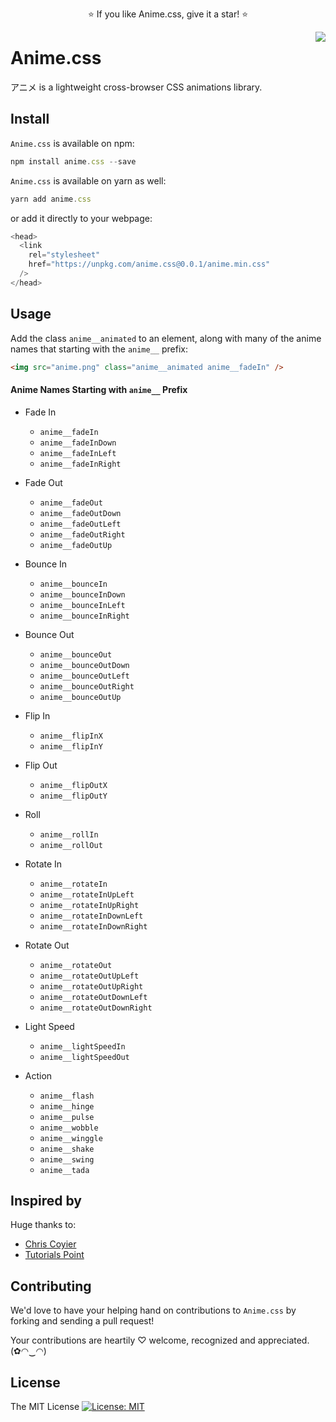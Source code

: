 <p align="center">
  ⭐️ If you like Anime.css, give it a star! ⭐️
</p>

<img src="https://github.com/animecss/anime.css/blob/master/static/images/anime.png" align="right" />

# Anime.css

アニメ is a lightweight cross-browser CSS animations library.

## Install

`Anime.css` is available on npm:

```js
npm install anime.css --save
```

`Anime.css` is available on yarn as well:

```js
yarn add anime.css
```

or add it directly to your webpage:

```js
<head>
  <link
    rel="stylesheet"
    href="https://unpkg.com/anime.css@0.0.1/anime.min.css"
  />
</head>
```

## Usage

Add the class `anime__animated` to an element, along with many of the anime names that starting with the `anime__` prefix:

```html
<img src="anime.png" class="anime__animated anime__fadeIn" />
```

#### Anime Names Starting with `anime__` Prefix

- Fade In

  - `anime__fadeIn`
  - `anime__fadeInDown`
  - `anime__fadeInLeft`
  - `anime__fadeInRight`

- Fade Out

  - `anime__fadeOut`
  - `anime__fadeOutDown`
  - `anime__fadeOutLeft`
  - `anime__fadeOutRight`
  - `anime__fadeOutUp`

- Bounce In

  - `anime__bounceIn`
  - `anime__bounceInDown`
  - `anime__bounceInLeft`
  - `anime__bounceInRight`

- Bounce Out

  - `anime__bounceOut`
  - `anime__bounceOutDown`
  - `anime__bounceOutLeft`
  - `anime__bounceOutRight`
  - `anime__bounceOutUp`

- Flip In

  - `anime__flipInX`
  - `anime__flipInY`

- Flip Out

  - `anime__flipOutX`
  - `anime__flipOutY`

- Roll

  - `anime__rollIn`
  - `anime__rollOut`

- Rotate In

  - `anime__rotateIn`
  - `anime__rotateInUpLeft`
  - `anime__rotateInUpRight`
  - `anime__rotateInDownLeft`
  - `anime__rotateInDownRight`

- Rotate Out

  - `anime__rotateOut`
  - `anime__rotateOutUpLeft`
  - `anime__rotateOutUpRight`
  - `anime__rotateOutDownLeft`
  - `anime__rotateOutDownRight`

- Light Speed

  - `anime__lightSpeedIn`
  - `anime__lightSpeedOut`

- Action
  - `anime__flash`
  - `anime__hinge`
  - `anime__pulse`
  - `anime__wobble`
  - `anime__winggle`
  - `anime__shake`
  - `anime__swing`
  - `anime__tada`

<!--

* TODO
  * [ ] Fade Out Right Big
  * [ ] Fade In Left Big
  * [ ] Bounce
  * [ ] Fade Out Up Big
  * [ ] Fade Out Left Big
  * [ ] Fade In Right Big
  * [ ] Fade In Up
  * [ ] Fade In Up Big
  * [ ] Fade Down Big
  * [ ] Bounce Up
  * [ ] Flip

-->

## Inspired by

Huge thanks to:

- [Chris Coyier](https://github.com/chriscoyier)
- [Tutorials Point](https://www.tutorialspoint.com/css/css_animation.htm)

## Contributing

We'd love to have your helping hand on contributions to `Anime.css` by forking and sending a pull request!

Your contributions are heartily ♡ welcome, recognized and appreciated. (✿◠‿◠)

## License

The MIT License [![License: MIT](https://img.shields.io/badge/License-MIT-yellow.svg)](https://opensource.org/licenses/MIT)

<!--

<html>
  <head>
    <link
      rel="stylesheet"
      href="anime.min.css"
    />
  </head>
  <body>
    <center style="margin-top: 20%;">
      <h1 class="anime__animated anime__bounceOutUp">An animated element</h1>
      <img src="anime.png" class="anime__animated anime__bounceOutUp" />
    </center>
  </body>
</html>

@media print, (prefers-reduced-motion: reduce) {
  .animated {
    animation-duration: 1ms !important;
    transition-duration: 1ms !important;
    animation-iteration-count: 1 !important;
  }

  .animated[class*='Out'] {
    opacity: 0;
  }
}

-->
